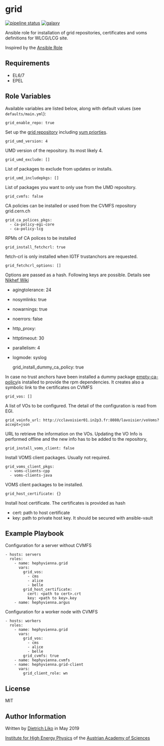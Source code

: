 # grid

[![pipeline status](https://gitlab.cern.ch/hephyvienna/ansible/role-grid/badges/master/pipeline.svg)](https://gitlab.cern.ch/hephyvienna/ansible/role-grid/commits/master)
[![galaxy](https://img.shields.io/badge/galaxy-dietrichliko.grid-40775.svg?logo=galaxy)](https://galaxy.ansible.com/dietrichliko/grid)

Ansible role for installation of grid repositories, certificates and voms definitions for WLCG/LCG site.

Inspired by the [Ansible Role](https://github.com/EGI-Foundation/ansible-role-umd) 

## Requirements

-   EL6/7
-   EPEL

## Role Variables

Available variables are listed below, along with default values (see `defaults/main.yml`):

    grid_enable_repo: true

Set up the [grid repository](http://repository.egi.eu/category/umd_releases/distribution/umd-4/)
including [yum priorties](https://wiki.centos.org/PackageManagement/Yum/Priorities).

    grid_umd_version: 4

UMD version of the repository. Its most likely 4.

    grid_umd_exclude: []

List of packages to exclude from updates or installs.

    grid_umd_includepkgs: []

List of packages you want to only use from the UMD repository.

    grid_cvmfs: false

CA policies can be installed or used from the CVMFS repository grid.cern.ch

    grid_ca_polices_pkgs:
      - ca-policy-egi-core
      - ca-policy-lcg

RPMs of CA polices to be installed

    grid_install_fetchcrl: true

fetch-crl is only installed when IGTF trustanchors are requested.

    grid_fetchcrl_options: []

Options are passed as a hash. Following keys are possible. Details see [Nikhef Wiki](https://wiki.nikhef.nl/grid/FetchCRL3)
-   agingtolerance: 24
-   nosymlinks: true
-   nowarnings: true
-   noerrors: false
-   http_proxy: <undef>
-   httptimeout: 30
-   parallelism: 4
-   logmode: syslog


    grid_install_dummy_ca_policy: true

In case no trust anchors have been installed a dummy package [empty-ca-policy](https://copr.fedorainfracloud.org/coprs/dliko/empty-ca-policy/)is installed to provide the rpm dependencies. It creates also a symbolic link to the certificates on CVMFS

    grid_vos: []

A list of VOs to be configured. The detail of the configuration is
read from EGI.

    grid_voinfo_url: http://cclavoisier01.in2p3.fr:8080/lavoisier/voVoms?accept=json

URL to retrieve the information on the VOs. Updating the VO Info is
performed offline and the new info has to be added to the repository,

    grid_install_voms_client: false

Install VOMS client packages. Usually not required.

    grid_voms_client_pkgs:
      - voms-clients-cpp
      - voms-clients-java

VOMS client packages to be installed.

    grid_host_certificate: {}

Install host certificate. The certificates is provided as hash
-   cert: path to host certificate
-   key: path to private host key. It should be secured with ansible-vault


## Example Playbook

Configuration for a server without CVMFS

    - hosts: servers
      roles:
        - name: hephyvienna.grid
          vars:
            grid_vos:
              - cms
              - alice
              - belle
            grid_host_certificate:
              cert: <path to cert>.crt
              key: <path to key>.key
        - name: hephyvienna.argus

Configuration for a worker node with CVMFS

    - hosts: workers
      roles:
        - name: hephyvienna.grid
          vars:
            grid_vos:
              - cms
              - alice
              - belle
            grid_cvmfs: true
        - name: hephyvienna.cvmfs
        - name: hephyvienna.grid-client
          vars:
            grid_client_role: wn

## License

MIT

## Author Information

Written by [Dietrich Liko](http://hephy.at/dliko) in May 2019

[Institute for High Energy Physics](http://www.hephy.at) of the
[Austrian Academy of Sciences](http://www.oeaw.ac.at)
